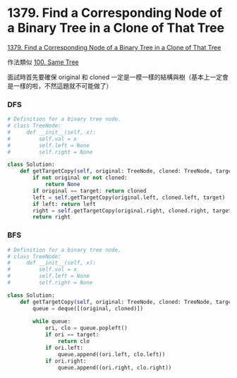 # 1379. Find a Corresponding Node of a Binary Tree in a Clone of That Tree

[1379. Find a Corresponding Node of a Binary Tree in a Clone of That Tree](https://leetcode.com/problems/find-a-corresponding-node-of-a-binary-tree-in-a-clone-of-that-tree/)

作法類似 [100. Same Tree](same-tree/#bfs) 

面試時首先要確保 original 和 cloned 一定是一模一樣的結構與樹（基本上一定會是一樣的啦，不然這題就不可能做了）

### DFS

```python
# Definition for a binary tree node.
# class TreeNode:
#     def __init__(self, x):
#         self.val = x
#         self.left = None
#         self.right = None

class Solution:
    def getTargetCopy(self, original: TreeNode, cloned: TreeNode, target: TreeNode) -> TreeNode:
        if not original or not cloned:
            return None
        if original == target: return cloned
        left = self.getTargetCopy(original.left, cloned.left, target)
        if left: return left
        right = self.getTargetCopy(original.right, cloned.right, target)
        return right
```

### BFS

```python
# Definition for a binary tree node.
# class TreeNode:
#     def __init__(self, x):
#         self.val = x
#         self.left = None
#         self.right = None

class Solution:
    def getTargetCopy(self, original: TreeNode, cloned: TreeNode, target: TreeNode) -> TreeNode:
        queue = deque([(original, cloned)])
        
        while queue:
            ori, clo = queue.popleft()
            if ori == target:
                return clo
            if ori.left:
                queue.append((ori.left, clo.left))
            if ori.right:
                queue.append((ori.right, clo.right))
```

